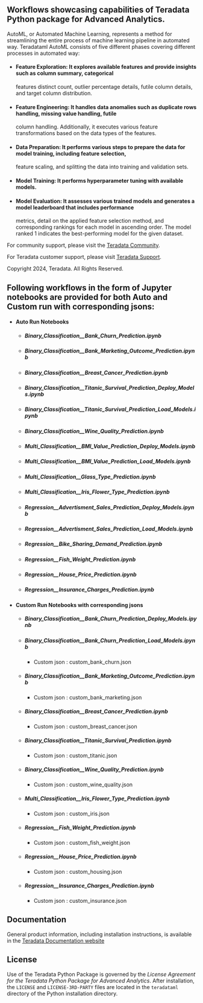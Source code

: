 ## Workflows showcasing capabilities of Teradata Python package for Advanced Analytics.

AutoML, or Automated Machine Learning, represents a method for streamlining the entire process of machine learning 
pipeline in automated way. Teradataml AutoML consists of five different phases covering different processes in 
automated way:
* #### Feature Exploration: It explores available features and provide insights such as column summary, categorical 
  features distinct count, outlier percentage details, futile column details, and target column distribution.
* #### Feature Engineering: It handles data anomalies such as duplicate rows handling, missing value handling, futile 
  column handling. Additionally, it executes various feature transformations based on the data types of the features.
* #### Data Preparation: It performs various steps to prepare the data for model training, including feature selection, 
  feature scaling, and splitting the data into training and validation sets.
* #### Model Training: It performs hyperparameter tuning with available models.
* #### Model Evaluation: It assesses various trained models and generates a model leaderboard that includes performance 
  metrics, detail on the applied feature selection method, and corresponding rankings for each model in ascending order. The model ranked 1 indicates the best-performing model for the given dataset.

For community support, please visit the [Teradata Community](https://support.teradata.com/community?id=community_forum&sys_id=14fe131e1bf7f304682ca8233a4bcb1d).

For Teradata customer support, please visit [Teradata Support](https://support.teradata.com/csm).

Copyright 2024, Teradata. All Rights Reserved.

## Following workflows in the form of Jupyter notebooks are provided for both Auto and Custom run with corresponding jsons:
* #### Auto Run Notebooks
    - ##### Binary_Classification__Bank_Churn_Prediction.ipynb
    - ##### Binary_Classification__Bank_Marketing_Outcome_Prediction.ipynb
    - ##### Binary_Classification__Breast_Cancer_Prediction.ipynb
    - ##### Binary_Classification__Titanic_Survival_Prediction_Deploy_Models.ipynb
    - ##### Binary_Classification__Titanic_Survival_Prediction_Load_Models.ipynb
    - ##### Binary_Classification__Wine_Quality_Prediction.ipynb
    - ##### Multi_Classification__BMI_Value_Prediction_Deploy_Models.ipynb
    - ##### Multi_Classification__BMI_Value_Prediction_Load_Models.ipynb
    - ##### Multi_Classification__Glass_Type_Prediction.ipynb
    - ##### Multi_Classification__Iris_Flower_Type_Prediction.ipynb
    - ##### Regression__Advertisment_Sales_Prediction_Deploy_Models.ipynb
    - ##### Regression__Advertisment_Sales_Prediction_Load_Models.ipynb
    - ##### Regression__Bike_Sharing_Demand_Prediction.ipynb
    - ##### Regression__Fish_Weight_Prediction.ipynb
    - ##### Regression__House_Price_Prediction.ipynb
    - ##### Regression__Insurance_Charges_Prediction.ipynb
    
* #### Custom Run Notebooks with corresponding jsons
    - ##### Binary_Classification__Bank_Churn_Prediction_Deploy_Models.ipynb
    - ##### Binary_Classification__Bank_Churn_Prediction_Load_Models.ipynb
      - Custom json : custom_bank_churn.json
    - ##### Binary_Classification__Bank_Marketing_Outcome_Prediction.ipynb
      - Custom json : custom_bank_marketing.json
    - ##### Binary_Classification__Breast_Cancer_Prediction.ipynb
      - Custom json : custom_breast_cancer.json
    - ##### Binary_Classification__Titanic_Survival_Prediction.ipynb
      - Custom json : custom_titanic.json
    - ##### Binary_Classification__Wine_Quality_Prediction.ipynb
      - Custom json : custom_wine_quality.json
    - ##### Multi_Classification__Iris_Flower_Type_Prediction.ipynb
      - Custom json : custom_iris.json
    - ##### Regression__Fish_Weight_Prediction.ipynb
      - Custom json : custom_fish_weight.json
    - ##### Regression__House_Price_Prediction.ipynb
      - Custom json : custom_housing.json
    - ##### Regression__Insurance_Charges_Prediction.ipynb
      - Custom json : custom_insurance.json

## Documentation

General product information, including installation instructions, is available in the [Teradata Documentation website](https://docs.teradata.com/search/documents?query=package+python+-lake&filters=category~%2522Programming+Reference%2522_%2522User+Guide%2522*prodname~%2522Teradata+Package+for+Python%2522_%2522Teradata+Python+Package%2522&sort=last_update&virtual-field=title_only&content-lang=)

## License

Use of the Teradata Python Package is governed by the *License Agreement for the Teradata Python Package for Advanced Analytics*. 
After installation, the `LICENSE` and `LICENSE-3RD-PARTY` files are located in the `teradataml` directory of the Python installation directory.
